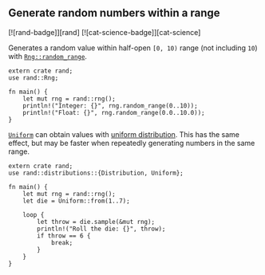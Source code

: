 ## Generate random numbers within a range

[![rand-badge]][rand] [![cat-science-badge]][cat-science]

Generates a random value within half-open `[0, 10)` range (not including `10`) with [`Rng::random_range`].

```rust,edition2018
extern crate rand;
use rand::Rng;

fn main() {
    let mut rng = rand::rng();
    println!("Integer: {}", rng.random_range(0..10));
    println!("Float: {}", rng.random_range(0.0..10.0));
}
```

[`Uniform`] can obtain values with [uniform distribution].
This has the same effect, but may be faster when repeatedly generating numbers
in the same range.

```rust,edition2018
extern crate rand;
use rand::distributions::{Distribution, Uniform};

fn main() {
    let mut rng = rand::rng();
    let die = Uniform::from(1..7);

    loop {
        let throw = die.sample(&mut rng);
        println!("Roll the die: {}", throw);
        if throw == 6 {
            break;
        }
    }
}
```

[`Uniform`]: https://docs.rs/rand/*/rand/distributions/uniform/struct.Uniform.html
[`Rng::random_range`]: https://doc.rust-lang.org/rand/*/rand/trait.Rng.html#method.random_range
[uniform distribution]: https://en.wikipedia.org/wiki/Uniform_distribution_(continuous)
